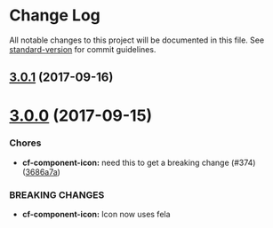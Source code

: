 # Change Log

All notable changes to this project will be documented in this file.
See [standard-version](https://github.com/conventional-changelog/standard-version) for commit guidelines.

<a name="3.0.1"></a>
## [3.0.1](https://github.com/cloudflare/cf-ui/compare/cf-component-icon@3.0.0...cf-component-icon@3.0.1) (2017-09-16)




<a name="3.0.0"></a>
# [3.0.0](https://github.com/cloudflare/cf-ui/compare/cf-component-icon@2.4.1...cf-component-icon@3.0.0) (2017-09-15)


### Chores

* **cf-component-icon:** need this to get a breaking change (#374) ([3686a7a](https://github.com/cloudflare/cf-ui/commit/3686a7a))


### BREAKING CHANGES

* **cf-component-icon:** Icon now uses fela
